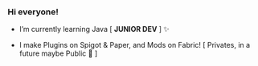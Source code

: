   ### Hi everyone!

- I’m currently learning Java [ **JUNIOR DEV**  ] ✨

- I make Plugins on Spigot & Paper, and Mods on Fabric! [ Privates, in a future maybe Public 🤔 ]
